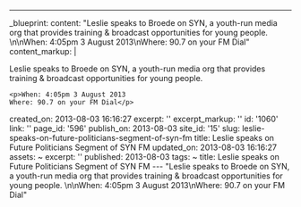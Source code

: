 ---
_blueprint:
  content: "Leslie speaks to Broede on SYN, a youth-run media org that provides training
    & broadcast opportunities for young people. \n\nWhen: 4:05pm 3 August 2013\nWhere:
    90.7 on your FM Dial"
  content_markup: |
    <p>Leslie speaks to Broede on SYN, a youth-run media org that provides training &amp; broadcast opportunities for young people.</p>

    <p>When: 4:05pm 3 August 2013
    Where: 90.7 on your FM Dial</p>
  created_on: 2013-08-03 16:16:27
  excerpt: ''
  excerpt_markup: ''
  id: '1060'
  link: ''
  page_id: '596'
  publish_on: 2013-08-03
  site_id: '15'
  slug: leslie-speaks-on-future-politicians-segment-of-syn-fm
  title: Leslie speaks on Future Politicians Segment of SYN FM
  updated_on: 2013-08-03 16:16:27
assets: ~
excerpt: ''
published: 2013-08-03
tags: ~
title: Leslie speaks on Future Politicians Segment of SYN FM
--- "Leslie speaks to Broede on SYN, a youth-run media org that provides training
  & broadcast opportunities for young people. \n\nWhen: 4:05pm 3 August 2013\nWhere:
  90.7 on your FM Dial"
